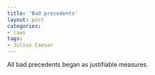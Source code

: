 ```yaml
---
title: 'Bad precedents'
layout: post
categories:
- laws
tags:
- Julius Caesar
---
```


All bad precedents began as justifiable measures.